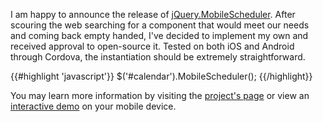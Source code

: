 I am happy to announce the release of [jQuery.MobileScheduler](https://github.com/Oproma/jQuery.MobileScheduler). 
After scouring the web searching for a component that would meet our needs and coming back empty handed, I've decided to implement my own and received approval to open-source it. Tested on both iOS and Android through Cordova, the instantiation should be extremely straightforward.

{{#highlight 'javascript'}}
$('#calendar').MobileScheduler();
{{/highlight}}

You may learn more information by visiting the [project's page](https://github.com/Oproma/jQuery.MobileScheduler) or view an [interactive demo](https://oproma.github.io/jQuery.MobileScheduler/) on your mobile device.